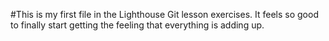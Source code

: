 #This is my first file in the Lighthouse Git lesson exercises.
It feels so good to finally start getting the feeling that everything is adding up.